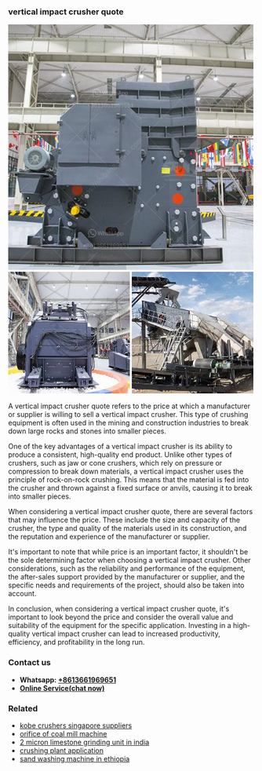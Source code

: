 <h3>vertical impact crusher quote</h3><img src='1708589079.jpg' alt=''><p>A vertical impact crusher quote refers to the price at which a manufacturer or supplier is willing to sell a vertical impact crusher. This type of crushing equipment is often used in the mining and construction industries to break down large rocks and stones into smaller pieces.</p><p>One of the key advantages of a vertical impact crusher is its ability to produce a consistent, high-quality end product. Unlike other types of crushers, such as jaw or cone crushers, which rely on pressure or compression to break down materials, a vertical impact crusher uses the principle of rock-on-rock crushing. This means that the material is fed into the crusher and thrown against a fixed surface or anvils, causing it to break into smaller pieces.</p><p>When considering a vertical impact crusher quote, there are several factors that may influence the price. These include the size and capacity of the crusher, the type and quality of the materials used in its construction, and the reputation and experience of the manufacturer or supplier.</p><p>It's important to note that while price is an important factor, it shouldn't be the sole determining factor when choosing a vertical impact crusher. Other considerations, such as the reliability and performance of the equipment, the after-sales support provided by the manufacturer or supplier, and the specific needs and requirements of the project, should also be taken into account.</p><p>In conclusion, when considering a vertical impact crusher quote, it's important to look beyond the price and consider the overall value and suitability of the equipment for the specific application. Investing in a high-quality vertical impact crusher can lead to increased productivity, efficiency, and profitability in the long run.</p><h3>Contact us</h3><ul><li><strong>Whatsapp:&nbsp;<a href="https://wa.me/8613661969651">+8613661969651</a></strong></li><li><a href="https://swt.shibang-china.com/?git&amp;zhl&amp;vertical impact crusher quote"><strong>Online Service(chat now)</strong></a></li></ul><h3>Related</h3><ul><li><a href='kobe crushers singapore suppliers.md'>kobe crushers singapore suppliers</a></li><li><a href='orifice of coal mill machine.md'>orifice of coal mill machine</a></li><li><a href='2 micron limestone grinding unit in india.md'>2 micron limestone grinding unit in india</a></li><li><a href='crushing plant application.md'>crushing plant application</a></li><li><a href='sand washing machine in ethiopia.md'>sand washing machine in ethiopia</a></li></ul>